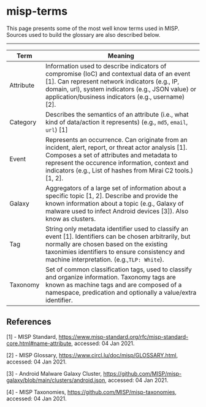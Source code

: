 # misp-terms

This page presents some of the most well know terms used in MISP. Sources used to build the glossary are also described below.

----

|Term|Meaning|
|----|-------|
|Attribute|Information used to describe indicators of compromise (IoC) and contextual data of an event [1]. Can represent network indicators (e.g., IP, domain, url), system indicators (e.g., JSON value) or application/business indicators (e.g., username) [2].|
|Category|Describes the semantics of an attribute (i.e., what kind of data/action it represents) (e.g., `md5`, `email`, `url`) [1]|
|Event|Represents an occurrence. Can originate from an incident, alert, report, or threat actor analysis [1]. Composes a set of attributes and metadata to represent the occurence information, context and indicators (e.g., List of hashes from Mirai C2 tools.) [1, 2].|
|Galaxy|Aggregators of a large set of information about a specific topic [1, 2]. Describe and provide the known information about a topic (e.g., Galaxy of malware used to infect Android devices [3]). Also know as clusters.|
|Tag|String only metadata identifier used to classify an event [1]. Identifiers can be chosen arbitrarily, but normally are chosen based on the existing taxonimies identifiers to ensure consistency and machine interpretation. (e.g.,`TLP: White`).|
|Taxonomy|Set of common classification tags, used to classify and organize information. Taxonomy tags are known as machine tags and are composed of a namespace, predication and optionally a value/extra identifier.|

## References

[1] - MISP Standard, https://www.misp-standard.org/rfc/misp-standard-core.html#name-attribute, accessed: 04 Jan 2021.

[2] - MISP Glossary, https://www.circl.lu/doc/misp/GLOSSARY.html, accessed: 04 Jan 2021.

[3] - Android Malware Galaxy Cluster, https://github.com/MISP/misp-galaxy/blob/main/clusters/android.json, accessed: 04 Jan 2021.

[4] - MISP Taxonomies, https://github.com/MISP/misp-taxonomies, accessed: 04 Jan 2021.